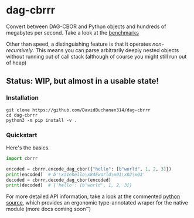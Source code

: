 # dag-cbrrr
Convert between DAG-CBOR and Python objects and hundreds of megabytes per second. Take a look at the [benchmarks](https://github.com/DavidBuchanan314/dag-cbor-benchmark)

Other than speed, a distinguishing feature is that it operates *non-recursively*. This means you can parse arbitrarily deeply nested objects without running out of call stack (although of course you might still run out of heap)

## Status: WIP, but almost in a usable state!

### Installation

```
git clone https://github.com/DavidBuchanan314/dag-cbrrr
cd dag-cbrrr
python3 -m pip install -v .
```

### Quickstart

Here's the basics.
```py
import cbrrr

encoded = cbrrr.encode_dag_cbor({"hello": [b"world", 1, 2, 3]})
print(encoded)  # b'\xa1ehello\x84Eworld\x01\x02\x03'
decoded = cbrrr.decode_dag_cbor(encoded)
print(decoded)  # {'hello': [b'world', 1, 2, 3]}
```

For more detailed API information, take a look at the commented [python source](src/cbrrr/__init__.py), which provides an ergonomic type-annotated wraper for the native module (more docs coming soon™)
